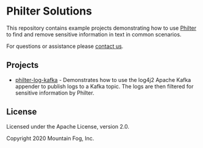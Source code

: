# Philter Solutions

This repository contains example projects demonstrating how to use [Philter](https://www.mtnfog.com/products/philter/) to find and remove sensitive information in text in common scenarios.

For questions or assistance please [contact us](https://www.mtnfog.com/contact-us/).

## Projects

* [philter-log-kafka](https://github.com/mtnfog/philter-solutions/tree/master/philter-log-kafka) - Demonstrates how to use the log4j2 Apache Kafka appender to publish logs to a Kafka topic. The logs are then filtered for sensitive information by Philter.

## License

Licensed under the Apache License, version 2.0.

Copyright 2020 Mountain Fog, Inc. 